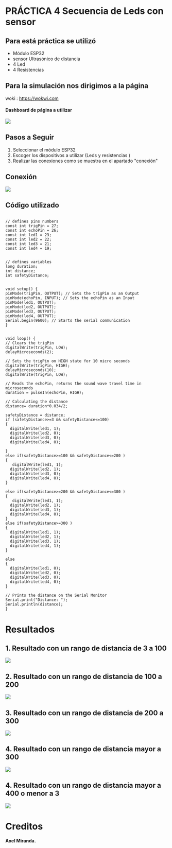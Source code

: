 # **PRÁCTICA 4 Secuencia de Leds con sensor**

## Para está práctica se utilizó 

* Módulo ESP32
* sensor Ultrasónico de distancia 
* 4 Led
* 4 Resistencias 

## Para la simulación nos dirigimos a la página  

woki : https://wokwi.com

#### Dashboard de página a utilizar 
![](https://github.com/AxelMld/Practica-3-Sensor-Ultrasonico-/blob/main/dash.png?raw=true)

## Pasos a Seguir 

1. Seleccionar el módulo ESP32 
2. Escoger los dispositivos a utilizar (Leds y resistencias )
3. Realizar las conexiones como se muestra en el apartado "conexión"




## Conexión 

![](https://github.com/AxelMld/Practica4/blob/main/Conexion.png?raw=true)


## Código utilizado 


```

// defines pins numbers
const int trigPin = 27;
const int echoPin = 26;
const int led1 = 23;
const int led2 = 22;
const int led3 = 21;
const int led4 = 19;


// defines variables
long duration;
int distance;
int safetyDistance;


void setup() {
pinMode(trigPin, OUTPUT); // Sets the trigPin as an Output
pinMode(echoPin, INPUT); // Sets the echoPin as an Input
pinMode(led1, OUTPUT);
pinMode(led2, OUTPUT);
pinMode(led3, OUTPUT);
pinMode(led4, OUTPUT);
Serial.begin(9600); // Starts the serial communication
}


void loop() {
// Clears the trigPin
digitalWrite(trigPin, LOW);
delayMicroseconds(2);

// Sets the trigPin on HIGH state for 10 micro seconds
digitalWrite(trigPin, HIGH);
delayMicroseconds(10);
digitalWrite(trigPin, LOW);

// Reads the echoPin, returns the sound wave travel time in microseconds
duration = pulseIn(echoPin, HIGH);

// Calculating the distance
distance= duration*0.034/2;

safetyDistance = distance;
if (safetyDistance>=3 && safetyDistance<=100)
{
  digitalWrite(led1, 1);
  digitalWrite(led2, 0);
  digitalWrite(led3, 0);
  digitalWrite(led4, 0);
 
}
else if(safetyDistance>=100 && safetyDistance<=200 ) 
{
   digitalWrite(led1, 1);
  digitalWrite(led2, 1);
  digitalWrite(led3, 0);
  digitalWrite(led4, 0);
}

else if(safetyDistance>=200 && safetyDistance<=300 ) 
{
   digitalWrite(led1, 1);
  digitalWrite(led2, 1);
  digitalWrite(led3, 1);
  digitalWrite(led4, 0);
}
else if(safetyDistance>=300 ) 
{
  digitalWrite(led1, 1);
  digitalWrite(led2, 1);
  digitalWrite(led3, 1);
  digitalWrite(led4, 1);
}

else 
{
  digitalWrite(led1, 0);
  digitalWrite(led2, 0);
  digitalWrite(led3, 0);
  digitalWrite(led4, 0);
}

// Prints the distance on the Serial Monitor
Serial.print("Distance: ");
Serial.println(distance);
}

```


# Resultados

## 1. Resultado con un rango de distancia de 3 a 100 

![](https://github.com/AxelMld/Practica4/blob/main/resultado%201.png?raw=true)

## 2. Resultado con un rango de distancia de 100 a 200 

![](https://github.com/AxelMld/Practica4/blob/main/resultado%202.png?raw=true)

## 3. Resultado con un rango de distancia de 200 a 300 

![](https://github.com/AxelMld/Practica4/blob/main/resultado%203.png?raw=true)

## 4. Resultado con un rango de distancia mayor a 300 

![](https://github.com/AxelMld/Practica4/blob/main/resultado%204.png?raw=true)


## 4. Resultado con un rango de distancia mayor  a 400 o menor a 3 

![](https://github.com/AxelMld/Practica4/blob/main/resultado%205.png?raw=true)


# Creditos 

**Axel Miranda.**

